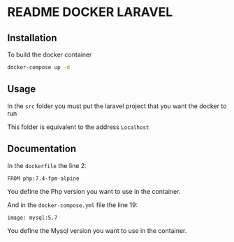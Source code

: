 # README DOCKER LARAVEL

## Installation

To build the docker container

```bash
docker-compose up -d
```

## Usage

In the `src` folder you must put the laravel project that you want the docker to run

This folder is equivalent to the address `Localhost`

## Documentation

In the `dockerfile` the line 2:

```docker
FROM php:7.4-fpm-alpine
```

You define the Php version you want to use in the container.

And in the `docker-compose.yml` file the line 19:

```docker
image: mysql:5.7
```

You define the Mysql version you want to use in the container.